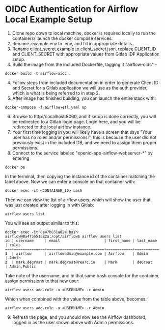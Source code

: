 # OIDC Authentication for Airflow Local Example Setup

1. Clone repo down to local machine, docker is required locally to run the containers/ launch the docker compose services.
2. Rename .example.env to .env, and fill in appropriate details.
3. Rename client_secret.example to client_secret.json, replace CLIENT_ID and CLIENT_SECRET with appropriate values from Gitlab IDP Application setup.
3. Build the image from the included Dockerfile, tagging it "airflow-oidc" -
```
docker build -t airflow-oidc .
```
4. Follow steps from included documentation in order to generate Client ID and Secret for a Gitlab application we will use as the auth provider, which is what is being referred to in step 2.
5. After image has finished building, you can launch the entire stack with:
```
docker-compose -f airflow-etl.yaml up
```
6. Browse to http://localhost:8060, and if setup is done correctly, you will be redirected to a Gitlab login page.  Login here, and you will be redirected to the local airflow instance.
7. Your first time logging in you will likely have a screen that says "Your user has no roles and/or permissions!", this is because the user did not previously exist in the included DB, and we need to assign them proper permissions.
8. Connect to the service labeled "openid-app-airflow-webserver-*" by entering 
```
docker ps
```
In the terminal, then copying the instance id of the container matching the label above.
Now we can enter a console on that container with:
```
docker exec -it <CONTAINER_ID> bash
```
Then we can view the list of airflow users, which will show the user that was just created after logging in with Gitlab:
```
airflow users list
```
You will see an output similar to this:
```
docker exec -it 8a47b651a82a bash
airflow@8a47b651a82a:/opt/airflow$ airflow users list
id | username     | email                    | first_name | last_name | roles
===+==============+==========================+============+===========+=============
1  | airflow      | airflowadmin@example.com | Airflow    | Admin     | Admin
2  | mark.degroat | mark.degroat@rearc.io    | Mark       | deGroat   | Admin,Public
```

Take note of the username, and in that same bash console for the container, assign permissions to that new user:
```
airflow users add-role -u <USERNAME> -r Admin
```
Which when combined with the value from the table above, becomes:
```
airflow users add-role -u <USERNAME> -r Admin
```
9. Refresh the page, and you should now see the Airflow dashboard, logged in as the user shown above with Admin permissions.
